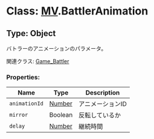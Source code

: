 # Class: [MV](MV.md).BattlerAnimation

## Type: Object
バトラーのアニメーションのパラメータ。

関連クラス: [Game_Battler](Game_Battler.md)


### Properties:

| Name | Type | Description |
| --- | --- | --- |
| `animationId` | [Number](Number.md) | アニメーションID |
| `mirror` | Boolean | 反転しているか |
| `delay` | [Number](Number.md) | 継続時間 |
